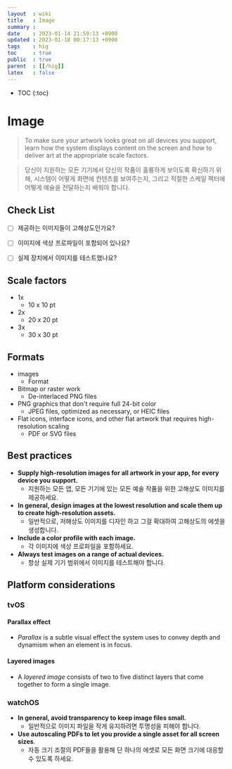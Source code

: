 ```yaml
---
layout  : wiki
title   : Image
summary : 
date    : 2023-01-14 21:59:13 +0900
updated : 2023-01-18 00:17:13 +0900
tags    : hig
toc     : true
public  : true
parent  : [[/hig]]
latex   : false
---
```

* TOC
{:toc}

# Image

> To make sure your artwork looks great on all devices you support, learn how the system displays content on the screen and how to deliver art at the appropriate scale factors.

> 당신이 지원하는 모든 기기에서 당신의 작품이 훌륭하게 보이도록 확신하기 위해, 시스템이 어떻게 화면에 컨텐츠를 보여주는지, 그리고 적절한 스케일 팩터에 어떻게 예술을 전달하는지 배워야 합니다.

## Check List

- [ ] 제공하는 이미지들이 고해상도인가요?
- [ ] 이미지에 색상 프로파일이 포함되어 있나요?
- [ ] 실제 장치에서 이미지를 테스트했나요?


## Scale factors
- 1x
	- 10 x 10 pt
- 2x
	- 20 x 20 pt
- 3x
	- 30 x 30 pt

## Formats

- images
	- Format
- Bitmap or raster work
	- De-interlaced PNG files
- PNG graphics that don't require full 24-bit color
	- JPEG files, optimized as necessary, or HEIC files
- Flat icons, interface icons, and other flat artwork that requires high-resolution scaling
	- PDF or SVG files


## Best practices

- **Supply high-resolution images for all artwork in your app, for every device you support.**
	- 지원하는 모든 앱, 모든 기기에 있는 모든 예술 작품을 위한 고해상도 이미지를 제공하세요.
- **In general, design images at the lowest resolution and scale them up to create high-resolution assets.**
	- 일반적으로, 저해상도 이미지를 디자인 하고 그걸 확대하여 고해상도의 에셋을 생성합니다.
- **Include a color profile with each image.**
	- 각 이미지에 색상 프로파일을 포함하세요.
- **Always test images on a range of actual devices.**
	- 항상 실제 기기 범위에서 이미지를 테스트해야 합니다.

## Platform considerations

### tvOS

#### Parallax effect
- _Parallax_ is a subtle visual effect the system uses to convey depth and dynamism when an element is in focus.

#### Layered images
- A _layered image_ consists of two to five distinct layers that come together to form a single image.

### watchOS

- **In general, avoid transparency to keep image files small.**
	- 일반적으로 이미지 파일을 작게 유지하려면 투명성을 피해야 합니다.
- **Use autoscaling PDFs to let you provide a single asset for all screen sizes**.
	-  자동 크기 조절의 PDF들을 활용해 단 하나의 에셋로 모든 화면 크기에 대응할 수 있도록 하세요.


